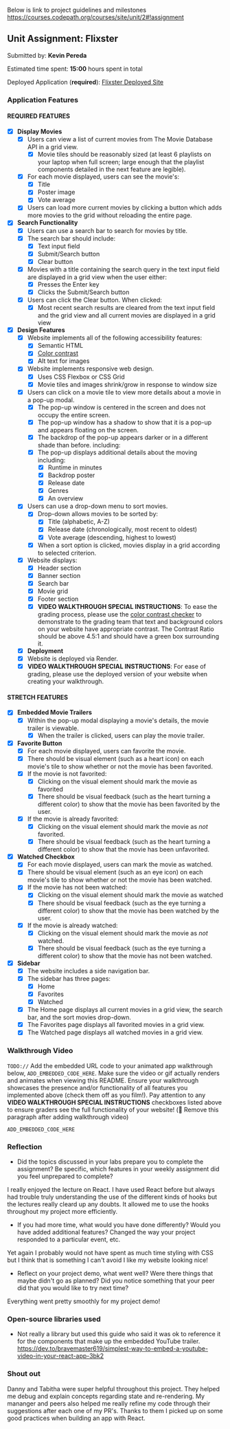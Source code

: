 Below is link to project guidelines and milestones
https://courses.codepath.org/courses/site/unit/2#!assignment

## Unit Assignment: Flixster

Submitted by: **Kevin Pereda**

Estimated time spent: **15:00** hours spent in total

Deployed Application (**required**): [Flixster Deployed Site](https://flixster-starter-n82r.onrender.com/)

### Application Features

#### REQUIRED FEATURES

- [X] **Display Movies**
  - [X] Users can view a list of current movies from The Movie Database API in a grid view.
    - [X] Movie tiles should be reasonably sized (at least 6 playlists on your laptop when full screen; large enough that the playlist components detailed in the next feature are legible).
  - [X] For each movie displayed, users can see the movie's:
    - [X]  Title
    - [X] Poster image
    - [X] Vote average
  - [X] Users can load more current movies by clicking a button which adds more movies to the grid without reloading the entire page.
- [X] **Search Functionality**
  - [X] Users can use a search bar to search for movies by title.
  - [X] The search bar should include:
    - [X] Text input field
    - [X] Submit/Search button
    - [X] Clear button
  - [X] Movies with a title containing the search query in the text input field are displayed in a grid view when the user either:
    - [X] Presses the Enter key
    - [X] Clicks the Submit/Search button
  - [X] Users can click the Clear button. When clicked:
    - [X] Most recent search results are cleared from the text input field and the grid view and all current movies are displayed in a grid view
- [X] **Design Features**
  - [X] Website implements all of the following accessibility features:
    - [X] Semantic HTML
    - [X] [Color contrast](https://webaim.org/resources/contrastchecker/)
    - [X] Alt text for images
  - [X] Website implements responsive web design.
    - [X] Uses CSS Flexbox or CSS Grid
    - [X] Movie tiles and images shrink/grow in response to window size
  - [X] Users can click on a movie tile to view more details about a movie in a pop-up modal.
    - [X] The pop-up window is centered in the screen and does not occupy the entire screen.
    - [X] The pop-up window has a shadow to show that it is a pop-up and appears floating on the screen.
    - [X] The backdrop of the pop-up appears darker or in a different shade than before. including:
    - [X] The pop-up displays additional details about the moving including:
      -[X] Runtime in minutes
      - [X] Backdrop poster
      - [X] Release date
      - [X] Genres
      - [X] An overview
  - [X] Users can use a drop-down menu to sort movies.
    - [X] Drop-down allows movies to be sorted by:
      - [X] Title (alphabetic, A-Z)
      - [X] Release date (chronologically, most recent to oldest)
      - [X] Vote average (descending, highest to lowest)
    - [X] When a sort option is clicked, movies display in a grid according to selected criterion.
  - [X] Website displays:
    - [X] Header section
    - [X] Banner section
    - [X] Search bar
    - [X] Movie grid
    - [X] Footer section
    - [X] **VIDEO WALKTHROUGH SPECIAL INSTRUCTIONS**: To ease the grading process, please use the [color contrast checker](https://webaim.org/resources/contrastchecker/) to demonstrate to the grading team that text and background colors on your website have appropriate contrast. The Contrast Ratio should be above 4.5:1 and should have a green box surrounding it.
  - [X] **Deployment**
  - [X] Website is deployed via Render.
  - [X] **VIDEO WALKTHROUGH SPECIAL INSTRUCTIONS**: For ease of grading, please use the deployed version of your website when creating your walkthrough.

#### STRETCH FEATURES

- [X] **Embedded Movie Trailers**
  - [X] Within the pop-up modal displaying a movie's details, the movie trailer is viewable.
    - [X] When the trailer is clicked, users can play the movie trailer.
- [X] **Favorite Button**
  - [X] For each movie displayed, users can favorite the movie.
  - [X] There should be visual element (such as a heart icon) on each movie's tile to show whether or not the movie has been favorited.
  - [X] If the movie is not favorited:
    - [X] Clicking on the visual element should mark the movie as favorited
    - [X] There should be visual feedback (such as the heart turning a different color) to show that the movie has been favorited by the user.
  - [X] If the movie is already favorited:
    - [X] Clicking on the visual element should mark the movie as _not_ favorited.
    - [X] There should be visual feedback (such as the heart turning a different color) to show that the movie has been unfavorited.
- [X] **Watched Checkbox**
  - [X] For each movie displayed, users can mark the movie as watched.
  - [X] There should be visual element (such as an eye icon) on each movie's tile to show whether or not the movie has been watched.
  - [X] If the movie has not been watched:
    - [X] Clicking on the visual element should mark the movie as watched
    - [X] There should be visual feedback (such as the eye turning a different color) to show that the movie has been watched by the user.
  - [X] If the movie is already watched:
    - [X] Clicking on the visual element should mark the movie as _not_ watched.
    - [X] There should be visual feedback (such as the eye turning a different color) to show that the movie has not been watched.
- [X] **Sidebar**
  - [X] The website includes a side navigation bar.
  - [X] The sidebar has three pages:
    - [X] Home
    - [X] Favorites
    - [X] Watched
  - [X] The Home page displays all current movies in a grid view, the search bar, and the sort movies drop-down.
  - [X] The Favorites page displays all favorited movies in a grid view.
  - [X] The Watched page displays all watched movies in a grid view.

### Walkthrough Video

`TODO://` Add the embedded URL code to your animated app walkthrough below, `ADD_EMBEDDED_CODE_HERE`. Make sure the video or gif actually renders and animates when viewing this README. Ensure your walkthrough showcases the presence and/or functionality of all features you implemented above (check them off as you film!). Pay attention to any **VIDEO WALKTHROUGH SPECIAL INSTRUCTIONS** checkboxes listed above to ensure graders see the full functionality of your website! (🚫 Remove this paragraph after adding walkthrough video)

`ADD_EMBEDDED_CODE_HERE`

### Reflection

- Did the topics discussed in your labs prepare you to complete the assignment? Be specific, which features in your weekly assignment did you feel unprepared to complete?

I really enjoyed the lecture on React. I have used React before but always had trouble truly understanding the use of the different kinds of hooks but the lectures really cleard up any doubts. It allowed me to use the hooks throughout my project more efficiently.

- If you had more time, what would you have done differently? Would you have added additional features? Changed the way your project responded to a particular event, etc.

Yet again I probably would not have spent as much time styling with CSS but I think that is something I can't avoid I like my website looking nice!

- Reflect on your project demo, what went well? Were there things that maybe didn't go as planned? Did you notice something that your peer did that you would like to try next time?

Everything went pretty smoothly for my project demo!

### Open-source libraries used

- Not really a library but used this guide who said it was ok to reference it for the components that make up the embedded YouTube trailer.
  https://dev.to/bravemaster619/simplest-way-to-embed-a-youtube-video-in-your-react-app-3bk2

### Shout out

Danny and Tabitha were super helpful throughout this project. They helped me debug and explain concepts regarding state and re-rendering. My mananger and peers also helped me really refine my code through their suggestions after each one of my PR's. Thanks to them I picked up on some good practices when building an app with React.
